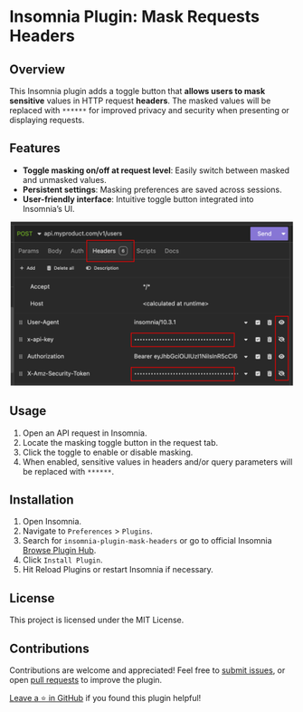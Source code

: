 # Insomnia Plugin: Mask Requests Headers 

## Overview
This Insomnia plugin adds a toggle button that **allows users to mask sensitive** values in HTTP request **headers**. The masked values will be replaced with `******` for improved privacy and security when presenting or displaying requests.

## Features
- **Toggle masking on/off at request level**: Easily switch between masked and unmasked values.
- **Persistent settings**: Masking preferences are saved across sessions.
- **User-friendly interface**: Intuitive toggle button integrated into Insomnia’s UI.
<div align="center">
   <img src="https://github.com/Daniel-Tarita-Silva/insomnia-plugin-header-masker/blob/main/docs/images/insomnia-headers-masked.png" alt="Masking Toggle example" width="500"/>
</div>

## Usage
1. Open an API request in Insomnia.
2. Locate the masking toggle button in the request tab.
3. Click the toggle to enable or disable masking.
4. When enabled, sensitive values in headers and/or query parameters will be replaced with `******`.

## Installation
1. Open Insomnia.
2. Navigate to `Preferences` > `Plugins`.
3. Search for `insomnia-plugin-mask-headers` or go to official Insomnia [Browse Plugin Hub](https://insomnia.rest/plugins).
4. Click `Install Plugin`.
5. Hit Reload Plugins or restart Insomnia if necessary.

## License
This project is licensed under the MIT License.

## Contributions
Contributions are welcome and appreciated! 
Feel free to [submit issues](https://github.com/Daniel-Tarita-Silva/insomnia-plugin-header-masker/issues), or open [pull requests](https://github.com/Daniel-Tarita-Silva/insomnia-plugin-header-masker/pulls) to improve the plugin.

[Leave a ⭐️ in GitHub](https://github.com/Daniel-Tarita-Silva/insomnia-plugin-header-masker) if you found this plugin helpful!


